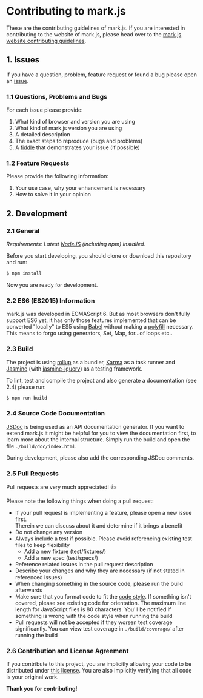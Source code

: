 # Contributing to mark.js

These are the contributing guidelines of mark.js. If you are interested in contributing to the website of mark.js, please head over to the [mark.js website contributing guidelines][markjs-website-contributing].

## 1. Issues

If you have a question, problem, feature request or found a bug please open an [issue][issue].

### 1.1 Questions, Problems and Bugs

For each issue please provide:

1. What kind of browser and version you are using
2. What kind of mark.js version you are using
3. A detailed description
4. The exact steps to reproduce (bugs and problems)
5. A [fiddle][jsfiddle] that demonstrates your issue (if possible)

### 1.2 Feature Requests

Please provide the following information:

1. Your use case, why your enhancement is necessary
2. How to solve it in your opinion

## 2. Development

### 2.1 General

_Requirements: Latest [NodeJS][nodejs] (including npm) installed._

Before you start developing, you should clone or download this repository and run:

```bash
$ npm install
```

Now you are ready for development.

### 2.2 ES6 (ES2015) Information

mark.js was developed in ECMAScript 6. But as most browsers don't fully support ES6 yet, it has only those features implemented that can be converted "locally" to ES5 using [Babel][babel] without making a [polyfill][babel-polyfill] necessary. This means to forgo using generators, Set, Map, for...of loops etc..  

### 2.3 Build

The project is using [rollup][rollup] as a bundler, [Karma][karma] as a task runner and [Jasmine][jasmine] (with [jasmine-jquery][jasmine-jquery]) as a testing framework.

To lint, test and compile the project and also generate a documentation (see 2.4) please run:

```bash
$ npm run build
```

### 2.4 Source Code Documentation

[JSDoc][jsdoc] is being used as an API documentation generator. If you want to extend mark.js it might be helpful for you to view the documentation first, to learn more about the internal structure. Simply run the build and open the file `./build/doc/index.html`.

During development, please also add the corresponding JSDoc comments.

### 2.5 Pull Requests

Pull requests are very much appreciated! :thumbsup:

Please note the following things when doing a pull request:

- If your pull request is implementing a feature, please open a new issue first.  
  Therein we can discuss about it and determine if it brings a benefit
- Do not change any version
- Always include a test if possible. Please avoid referencing existing test
  files to keep flexibility
  - Add a new fixture (test/fixtures/)
  - Add a new spec (test/specs/)
- Reference related issues in the pull request description
- Describe your changes and why they are necessary
  (if not stated in referenced issues)
- When changing something in the source code, please run the build afterwards
- Make sure that you format code to fit the [code style][code-style]. If something isn't covered, please see existing code for orientation. The maximum line length for JavaScript files is 80 characters. You'll be notified if something is wrong with the code style when running the build
- Pull requests will not be accepted if they worsen test coverage significantly. You can view test coverage in `./build/coverage/` after running the build

### 2.6 Contribution and License Agreement

If you contribute to this project, you are implicitly allowing your code to be distributed under [this license][license]. You are also implicitly verifying that all code is your original work.

__Thank you for contributing!__

[markjs-website-contributing]: https://github.com/julmot/mark.js/blob/website/CONTRIBUTING.md
[issue]: https://github.com/julmot/mark.js/issues/new
[jsfiddle]: https://jsfiddle.net
[nodejs]: https://nodejs.org/en/
[bower]: http://bower.io/
[rollup]: https://rollupjs.org/
[karma]: http://karma-runner.github.io/latest/index.html
[jasmine]: http://jasmine.github.io/
[jasmine-jquery]: https://github.com/velesin/jasmine-jquery
[jsdoc]: http://usejsdoc.org/about-getting-started.html
[babel-polyfill]: https://babeljs.io/docs/usage/polyfill/
[babel]: https://babeljs.io/
[code-style]: https://github.com/julmot/mark.js/blob/master/.jsbeautifyrc
[license]: https://raw.githubusercontent.com/julmot/mark.js/master/LICENSE

